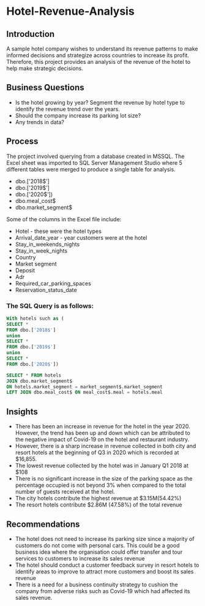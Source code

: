 # Hotel-Revenue-Analysis
## Introduction
A sample hotel company wishes to understand its revenue patterns to make informed decisions and strategize across countries to increase its profit. Therefore, this project provides an analysis of the revenue of the hotel to help make strategic decisions.

## Business Questions
* Is the hotel growing by year? Segment the revenue by hotel type to identify the revenue trend over the years.
* Should the company increase its parking lot size?
* Any trends in data?

## Process
The project involved querying from a database created in MSSQL. 
The Excel sheet was imported to SQL Server Management Studio where 5 different tables were merged to produce a single table for analysis.
* dbo.['2018$']
* dbo.['2019$']
* dbo.['2020$'])
* dbo.meal_cost$
* dbo.market_segment$

Some of the columns in the Excel file include:
* Hotel - these were the hotel types
* Arrival_date_year - year customers were at the hotel
* Stay_in_weekends_nights
* Stay_in_week_nights
* Country
* Market segment
* Deposit
* Adr
* Required_car_parking_spaces
* Reservation_status_date

### The SQL Query is as follows:
``` SQL
With hotels such as (
SELECT *
FROM dbo.['2018$']
union
SELECT *
FROM dbo.['2019$']
union
SELECT *
FROM dbo.['2020$'])

SELECT * FROM hotels
JOIN dbo.market_segment$
ON hotels.market_segment = market_segment$.market_segment
LEFT JOIN dbo.meal_cost$ ON meal_cost$.meal = hotels.meal
```
## Insights
* There has been an increase in revenue for the hotel in the year 2020. However, the trend has been up and down which can be attributed to the negative impact of Covid-19 on the hotel and restaurant industry.
* However, there is a sharp increase in revenue collected in both city and resort hotels at the beginning of Q3 in 2020 which is recorded at $16,855.
* The lowest revenue collected by the hotel was in January Q1 2018 at $108
* There is no significant increase in the size of the parking space as the percentage occupied is not beyond 3% when compared to the total number of guests received at the hotel.
* The city hotels contribute the highest revenue at $3.15M(54.42%)
* The resort hotels contribute $2.86M (47.58%) of the total revenue

## Recommendations
* The hotel does not need to increase its parking size since a majority of customers do not come with personal cars. This could be a good business idea where the organisation could offer transfer and tour  services to customers to increase its sales revenue
* The hotel should conduct a customer feedback survey in resort hotels to identify areas to improve to attract more customers and boost its sales revenue
* There is a need for a business continuity strategy to cushion the company from adverse risks such as Covid-19 which had affected its sales revenue.



